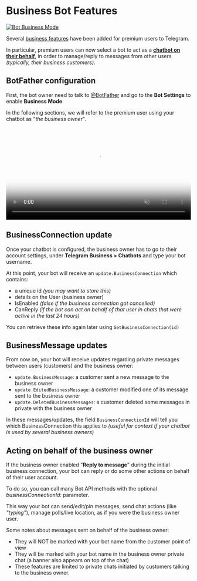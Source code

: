 # Business Bot Features

[![Bot Business Mode](https://img.shields.io/badge/Bot_API_Doc-Business_Mode_-blue.svg?style=flat-square)](https://core.telegram.org/bots/features#bots-for-business)

Several [business features](https://telegram.org/blog/telegram-business) have been added for premium users to Telegram.

In particular, premium users can now select a bot to act as a [**chatbot on their behalf**](https://telegram.org/blog/telegram-business#chatbots-for-business),
in order to manage/reply to messages from other users _(typically, their business customers)_.  

## BotFather configuration

First, the bot owner need to talk to [@BotFather](https://t.me/BotFather) and go to the **Bot Settings** to enable **Business Mode**

In the following sections, we will refer to the premium user using your chatbot as "*the business owner*".

<video autoplay loop controls muted poster="https://telegram.org/file/400780400238/1/x875tPT245w.58064/1b426d3eda0a923c03" style="width: 100%; max-width: 600px;" title="" alt="Chatbots for Business">
  <source src="https://telegram.org/file/400780400792/3/Y8CWkKZOVHM.3771962.mp4/044a6d7645581d8bf6" type="video/mp4">
</video>

## BusinessConnection update

Once your chatbot is configured, the business owner has to go to their account settings, under **Telegram Business > Chatbots** and type your bot username.

At this point, your bot will receive an `update.BusinessConnection` which contains:
- a unique id _(you may want to store this)_
- details on the User (business owner)
- IsEnabled _(false if the business connection got cancelled)_
- CanReply _(if the bot can act on behalf of that user in chats that were active in the last 24 hours)_

You can retrieve these info again later using `GetBusinessConnection(id)`

## BusinessMessage updates

From now on, your bot will receive updates regarding private messages between users (customers) and the business owner:
- `update.BusinessMessage`: a customer sent a new message to the business owner
- `update.EditedBusinessMessage`: a customer modified one of its message sent to the business owner
- `update.DeletedBusinessMessages`: a customer deleted some messages in private with the business owner

In these messages/updates, the field `BusinessConnectionId` will tell you which BusinessConnection this applies to
_(useful for context if your chatbot is used by several business owners)_

## Acting on behalf of the business owner

If the business owner enabled "**Reply to message**" during the initial business connection,
your bot can reply or do some other actions on behalf of their user account.

To do so, you can call many Bot API methods with the optional _businessConnectionId:_ parameter.

This way your bot can send/edit/pin messages, send chat actions (like _"typing"_), manage polls/live location, as if you were the business owner user.

Some notes about messages sent on behalf of the business owner:
- They will NOT be marked with your bot name from the customer point of view
- They will be marked with your bot name in the business owner private chat (a banner also appears on top of the chat)
- These features are limited to private chats initiated by customers talking to the business owner.
